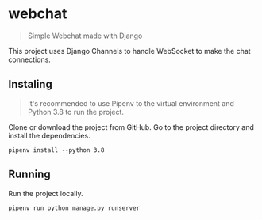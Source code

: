 # webchat
> Simple Webchat made with Django

This project uses Django Channels to handle WebSocket to make the chat connections.

## Instaling
> It's recommended to use Pipenv to the virtual environment and Python 3.8 to run the project.

Clone or download the project from GitHub. Go to the project directory and install the dependencies.

```shell
pipenv install --python 3.8
```

## Running
Run the project locally.
```shell
pipenv run python manage.py runserver
```
